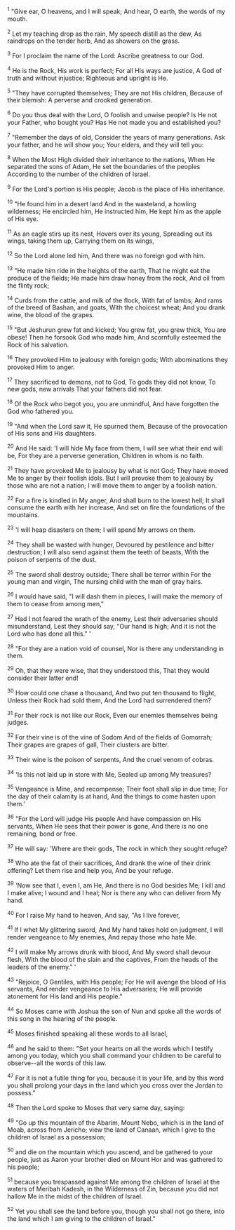 <sup>1</sup> 
"Give ear, O heavens, and I will speak; And hear, O earth, the words of my mouth. 

<sup>2</sup> 
Let my teaching drop as the rain, My speech distill as the dew, As raindrops on the tender herb, And as showers on the grass. 

<sup>3</sup> 
For I proclaim the name of the Lord: Ascribe greatness to our God. 

<sup>4</sup> 
He is the Rock, His work is perfect; For all His ways are justice, A God of truth and without injustice; Righteous and upright is He. 

<sup>5</sup> 
"They have corrupted themselves; They are not His children, Because of their blemish: A perverse and crooked generation. 

<sup>6</sup> 
Do you thus deal with the Lord, O foolish and unwise people? Is He not your Father, who bought you? Has He not made you and established you? 

<sup>7</sup> 
"Remember the days of old, Consider the years of many generations. Ask your father, and he will show you; Your elders, and they will tell you: 

<sup>8</sup> 
When the Most High divided their inheritance to the nations, When He separated the sons of Adam, He set the boundaries of the peoples According to the number of the children of Israel. 

<sup>9</sup> 
For the Lord's portion is His people; Jacob is the place of His inheritance. 

<sup>10</sup> 
"He found him in a desert land And in the wasteland, a howling wilderness; He encircled him, He instructed him, He kept him as the apple of His eye. 

<sup>11</sup> 
As an eagle stirs up its nest, Hovers over its young, Spreading out its wings, taking them up, Carrying them on its wings, 

<sup>12</sup> 
So the Lord alone led him, And there was no foreign god with him. 

<sup>13</sup> 
"He made him ride in the heights of the earth, That he might eat the produce of the fields; He made him draw honey from the rock, And oil from the flinty rock; 

<sup>14</sup> 
Curds from the cattle, and milk of the flock, With fat of lambs; And rams of the breed of Bashan, and goats, With the choicest wheat; And you drank wine, the blood of the grapes. 

<sup>15</sup> 
"But Jeshurun grew fat and kicked; You grew fat, you grew thick, You are obese! Then he forsook God who made him, And scornfully esteemed the Rock of his salvation. 

<sup>16</sup> 
They provoked Him to jealousy with foreign gods; With abominations they provoked Him to anger. 

<sup>17</sup> 
They sacrificed to demons, not to God, To gods they did not know, To new gods, new arrivals That your fathers did not fear. 

<sup>18</sup> 
Of the Rock who begot you, you are unmindful, And have forgotten the God who fathered you. 

<sup>19</sup> 
"And when the Lord saw it, He spurned them, Because of the provocation of His sons and His daughters. 

<sup>20</sup> 
And He said: 'I will hide My face from them, I will see what their end will be, For they are a perverse generation, Children in whom is no faith. 

<sup>21</sup> 
They have provoked Me to jealousy by what is not God; They have moved Me to anger by their foolish idols. But I will provoke them to jealousy by those who are not a nation; I will move them to anger by a foolish nation. 

<sup>22</sup> 
For a fire is kindled in My anger, And shall burn to the lowest hell; It shall consume the earth with her increase, And set on fire the foundations of the mountains. 

<sup>23</sup> 
'I will heap disasters on them; I will spend My arrows on them. 

<sup>24</sup> 
They shall be wasted with hunger, Devoured by pestilence and bitter destruction; I will also send against them the teeth of beasts, With the poison of serpents of the dust. 

<sup>25</sup> 
The sword shall destroy outside; There shall be terror within For the young man and virgin, The nursing child with the man of gray hairs. 

<sup>26</sup> 
I would have said, "I will dash them in pieces, I will make the memory of them to cease from among men," 

<sup>27</sup> 
Had I not feared the wrath of the enemy, Lest their adversaries should misunderstand, Lest they should say, "Our hand is high; And it is not the Lord who has done all this." ' 

<sup>28</sup> 
"For they are a nation void of counsel, Nor is there any understanding in them. 

<sup>29</sup> 
Oh, that they were wise, that they understood this, That they would consider their latter end! 

<sup>30</sup> 
How could one chase a thousand, And two put ten thousand to flight, Unless their Rock had sold them, And the Lord had surrendered them? 

<sup>31</sup> 
For their rock is not like our Rock, Even our enemies themselves being judges. 

<sup>32</sup> 
For their vine is of the vine of Sodom And of the fields of Gomorrah; Their grapes are grapes of gall, Their clusters are bitter. 

<sup>33</sup> 
Their wine is the poison of serpents, And the cruel venom of cobras. 

<sup>34</sup> 
'Is this not laid up in store with Me, Sealed up among My treasures? 

<sup>35</sup> 
Vengeance is Mine, and recompense; Their foot shall slip in due time; For the day of their calamity is at hand, And the things to come hasten upon them.' 

<sup>36</sup> 
"For the Lord will judge His people And have compassion on His servants, When He sees that their power is gone, And there is no one remaining, bond or free. 

<sup>37</sup> 
He will say: 'Where are their gods, The rock in which they sought refuge? 

<sup>38</sup> 
Who ate the fat of their sacrifices, And drank the wine of their drink offering? Let them rise and help you, And be your refuge. 

<sup>39</sup> 
'Now see that I, even I, am He, And there is no God besides Me; I kill and I make alive; I wound and I heal; Nor is there any who can deliver from My hand. 

<sup>40</sup> 
For I raise My hand to heaven, And say, "As I live forever, 

<sup>41</sup> 
If I whet My glittering sword, And My hand takes hold on judgment, I will render vengeance to My enemies, And repay those who hate Me. 

<sup>42</sup> 
I will make My arrows drunk with blood, And My sword shall devour flesh, With the blood of the slain and the captives, From the heads of the leaders of the enemy." ' 

<sup>43</sup> 
"Rejoice, O Gentiles, with His people; For He will avenge the blood of His servants, And render vengeance to His adversaries; He will provide atonement for His land and His people." 

<sup>44</sup> 
So Moses came with Joshua the son of Nun and spoke all the words of this song in the hearing of the people. 

<sup>45</sup> 
Moses finished speaking all these words to all Israel, 

<sup>46</sup> 
and he said to them: "Set your hearts on all the words which I testify among you today, which you shall command your children to be careful to observe--all the words of this law. 

<sup>47</sup> 
For it is not a futile thing for you, because it is your life, and by this word you shall prolong your days in the land which you cross over the Jordan to possess." 

<sup>48</sup> 
Then the Lord spoke to Moses that very same day, saying: 

<sup>49</sup> 
"Go up this mountain of the Abarim, Mount Nebo, which is in the land of Moab, across from Jericho; view the land of Canaan, which I give to the children of Israel as a possession; 

<sup>50</sup> 
and die on the mountain which you ascend, and be gathered to your people, just as Aaron your brother died on Mount Hor and was gathered to his people; 

<sup>51</sup> 
because you trespassed against Me among the children of Israel at the waters of Meribah Kadesh, in the Wilderness of Zin, because you did not hallow Me in the midst of the children of Israel. 

<sup>52</sup> 
Yet you shall see the land before you, though you shall not go there, into the land which I am giving to the children of Israel."